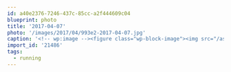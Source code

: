 ```yaml
---
id: a40e2376-7246-437c-85cc-a2f444609c04
blueprint: photo
title: '2017-04-07'
photo: '/images/2017/04/993e2-2017-04-07.jpg'
caption: '<!-- wp:image --><figure class="wp-block-image"><img src="/assets/images/2017/04/993e2-2017-04-07.jpg" /></figure><!-- /wp:image --><!-- wp:paragraph --><p>Glenmore adventures #running</p><!-- /wp:paragraph -->'
import_id: '21486'
tags:
  - running
---
```

